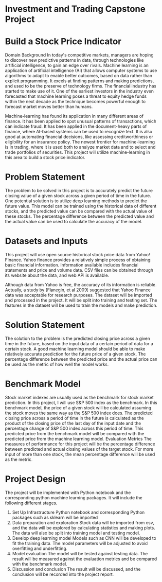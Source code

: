 # Investment and Trading Capstone Project
# Build a Stock Price Indicator

Domain Background
In today's competitive markets, managers are hoping to discover new predictive patterns in data, through technologies like artificial intelligence, to gain an edge over rivals.  Machine learning is an application of artificial intelligence (AI) that allows computer systems to use algorithms to adapt to enable better outcomes, based on data rather than explicit programming.   It excels at finding patterns and making predictions, and used to be the preserve of technology firms. The financial industry has started to make use of it. One of the earliest investors in the industry even forecasted that machine learning poses a threat to equity hedge funds within the next decade as the technique becomes powerful enough to forecast market moves better than humans. 

Machine-learning has found its application in many different areas of finance. It has been applied to spot unusual patterns of transactions, which can indicate fraud. It has been applied in the document-heavy parts of finance, where AI-based systems can be used to recognize text. It is also good at automating financial decisions, like assessing creditworthiness or eligibility for an insurance policy. The newest frontier for machine-learning is in trading, where it is used both to analyze market data and to select and trade portfolios of securities.   This project will utilize machine-learning in this area to build a stock price indicator. 

# Problem Statement
The problem to be solved in this project is to accurately predict the future closing value of a given stock across a given period of time in the future. One potential solution is to utilize deep learning methods to predict the future value. This model can be trained using the historical data of different stocks, and the predicted value can be compared with the actual value of these stocks. The percentage difference between the predicted value and the actual value can be used to calculate the accuracy of the model.
# Datasets and Inputs
This project will use open source historical stock price data from Yahoo! Finance. Yahoo finance provides a relatively simple process of obtaining basic financial information. Information available includes financial statements and price and volume data. CSV files can be obtained through its website about the data, and web API is available. 

Although data from Yahoo is free, the accuracy of its information is reliable.  Actually, a study by (Flanegin, et al 2009) suggested that Yahoo Finance data was acceptable for research purposes. The dataset will be imported and processed in the project. It will be split into training and testing set. The features in the dataset will be used to train the models and make prediction.
# Solution Statement
The solution to the problem is the predicted closing price across a given time in the future, based on the input data of a certain period of data for a certain stock. A good machine learning model should be able to make relatively accurate prediction for the future price of a given stock. The percentage difference between the predicted price and the actual price can be used as the metric of how well the model works.

# Benchmark Model
Stock market indexes are usually used as the benchmark for stock market prediction.  In this project, I will use S&P 500 index as the benchmark. In this benchmark model, the price of a given stock will be calculated assuming the stock moves the same way as the S&P 500 index does. The predicted closing price across a period of time in the future is calculated as the product of the closing price of the last day of the input date and the percentage change of S&P 500 index across this period of time. This predicted price from the benchmark model will be compared with the predicted price from the machine learning model. 
Evaluation Metrics
The measures of performance for this project will be the percentage difference between predicted and actual closing values of the target stock. For more input of more than one stock, the mean percentage difference will be used as the metric.

# Project Design
The project will be implemented with Python notebook and the corresponding python machine learning packages. It will include the following different stages.
1.	Set Up Infrastructure
Python notebook and corresponding Python packages such as sklearn will be imported
2.	Data preparation and exploration
Stock data will be imported from csv, and the data will be explored by calculating statistics and making plots. The data will also be split into training model and testing model.
3.	Develop deep learning model
Models such as CNN will be developed to fit the training data. The model parameters will be adjusted to avoid overfitting and underfitting.
4.	Model evaluation
The model will be tested against testing data. The result will be measured against the evaluation metrics and be compared with the benchmark model.
5.	Discussion and conclusion
The result will be discussed, and the conclusion will be recorded into the project report.


